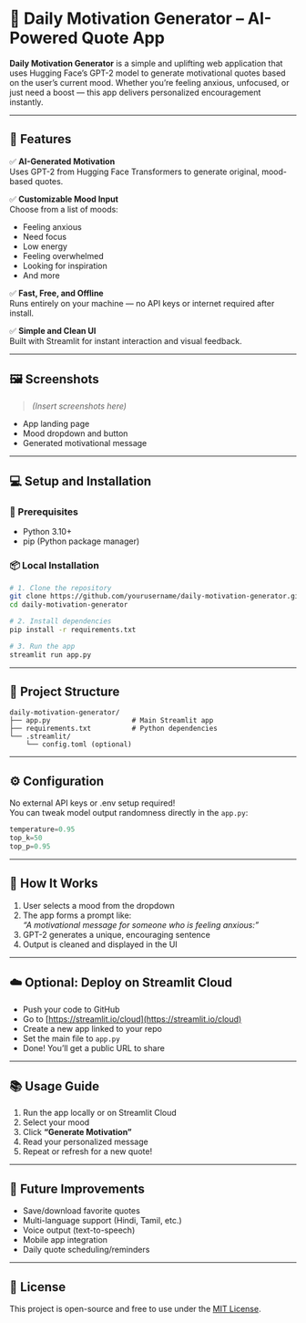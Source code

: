 # 🌟 Daily Motivation Generator – AI-Powered Quote App

**Daily Motivation Generator** is a simple and uplifting web application that uses Hugging Face’s GPT-2 model to generate motivational quotes based on the user’s current mood. Whether you’re feeling anxious, unfocused, or just need a boost — this app delivers personalized encouragement instantly.

---

## 🚀 Features

✅ **AI-Generated Motivation**  
Uses GPT-2 from Hugging Face Transformers to generate original, mood-based quotes.

✅ **Customizable Mood Input**  
Choose from a list of moods:
- Feeling anxious  
- Need focus  
- Low energy  
- Feeling overwhelmed  
- Looking for inspiration  
- And more

✅ **Fast, Free, and Offline**  
Runs entirely on your machine — no API keys or internet required after install.

✅ **Simple and Clean UI**  
Built with Streamlit for instant interaction and visual feedback.

---

## 🖼️ Screenshots

> _(Insert screenshots here)_  
- App landing page  
- Mood dropdown and button  
- Generated motivational message

---

## 💻 Setup and Installation

### 🧰 Prerequisites
- Python 3.10+
- pip (Python package manager)

### 📦 Local Installation

```bash
# 1. Clone the repository
git clone https://github.com/yourusername/daily-motivation-generator.git
cd daily-motivation-generator

# 2. Install dependencies
pip install -r requirements.txt

# 3. Run the app
streamlit run app.py
```

---

## 📁 Project Structure

```
daily-motivation-generator/
├── app.py                    # Main Streamlit app
├── requirements.txt          # Python dependencies
└── .streamlit/
    └── config.toml (optional)
```

---

## ⚙️ Configuration

No external API keys or .env setup required!  
You can tweak model output randomness directly in the `app.py`:

```python
temperature=0.95
top_k=50
top_p=0.95
```

---

## 🧠 How It Works

1. User selects a mood from the dropdown
2. The app forms a prompt like:  
   _“A motivational message for someone who is feeling anxious:”_
3. GPT-2 generates a unique, encouraging sentence
4. Output is cleaned and displayed in the UI

---

## ☁️ Optional: Deploy on Streamlit Cloud

- Push your code to GitHub
- Go to [https://streamlit.io/cloud](https://streamlit.io/cloud)
- Create a new app linked to your repo
- Set the main file to `app.py`
- Done! You’ll get a public URL to share

---

## 📚 Usage Guide

1. Run the app locally or on Streamlit Cloud  
2. Select your mood  
3. Click **“Generate Motivation”**  
4. Read your personalized message  
5. Repeat or refresh for a new quote!

---

## 🔮 Future Improvements

- Save/download favorite quotes  
- Multi-language support (Hindi, Tamil, etc.)  
- Voice output (text-to-speech)  
- Mobile app integration  
- Daily quote scheduling/reminders

---

## 📌 License

This project is open-source and free to use under the [MIT License](LICENSE).